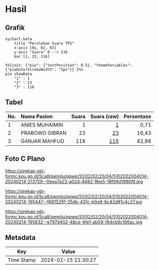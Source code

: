 # Hasil

## Grafik

```mermaid
xychart-beta
    title "Perolehan Suara TPS"
    x-axis [01, 02, 03]
    y-axis "Suara" 0 --> 116
    bar [1, 23, 116]
```

```mermaid
%%{init: {"pie": {"textPosition": 0.5}, "themeVariables": {"pieOuterStrokeWidth": "5px"}} }%%
pie showData
    "1" : 1
    "2" : 23
    "3" : 116
```

## Tabel

| No. | Nama Paslon    | Suara | Suara (raw) | Persentase |
|:--- |:-------------- | -----:| -----------:| ----------:|
| 1   | ANIES MUHAIMIN | 1     | [1][p-1]    | 0,71       |
| 2   | PRABOWO GIBRAN | 23    | [23][p-2]   | 16,43      |
| 3   | GANJAR MAHFUD  | 116   | [116][p-3]  | 82,86      |


[p-1]: https://github.com/gigit-pemilu/pemilu-2024-51-bali/blob/main/pilpres/hitung-suara/sub/51-bali/sub/02-tabanan/sub/02-selemadeg-timur/sub/2004-mambang/sub/014-tps/sub/paslon-1.txt
[p-2]: https://github.com/gigit-pemilu/pemilu-2024-51-bali/blob/main/pilpres/hitung-suara/sub/51-bali/sub/02-tabanan/sub/02-selemadeg-timur/sub/2004-mambang/sub/014-tps/sub/paslon-2.txt
[p-3]: https://github.com/gigit-pemilu/pemilu-2024-51-bali/blob/main/pilpres/hitung-suara/sub/51-bali/sub/02-tabanan/sub/02-selemadeg-timur/sub/2004-mambang/sub/014-tps/sub/paslon-3.txt

## Foto C Plano

https://sirekap-obj-formc.kpu.go.id/5ca8/pemilu/ppwp/51/02/02/20/04/5102022004014-20240214-213759--0bea7a23-a02d-4482-9be5-18f69d1980f9.jpg

https://sirekap-obj-formc.kpu.go.id/5ca8/pemilu/ppwp/51/02/02/20/04/5102022004014-20240214-195447--f6815291-25db-431c-b0e8-6c42d81c4c27.jpg

https://sirekap-obj-formc.kpu.go.id/5ca8/pemilu/ppwp/51/02/02/20/04/5102022004014-20240214-195632--e797d402-48ce-4fe1-ab09-f84cb9c166ac.jpg


## Metadata

| Key        | Value               |
| ---------- | ------------------- |
| Time Stamp | 2024-02-15 21:30:27 |



